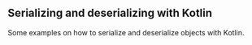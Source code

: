 ## Serializing and deserializing with Kotlin

Some examples on how to serialize and deserialize objects with Kotlin.